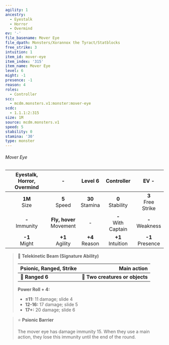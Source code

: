 ```yaml
---
agility: 1
ancestry:
  - Eyestalk
  - Horror
  - Overmind
ev: '-'
file_basename: Mover Eye
file_dpath: Monsters/Xorannox the Tyract/Statblocks
free_strike: 3
intuition: 1
item_id: mover-eye
item_index: '315'
item_name: Mover Eye
level: 6
might: -1
presence: -1
reason: 4
roles:
  - Controller
scc:
  - mcdm.monsters.v1:monster:mover-eye
scdc:
  - 1.1.1:2:315
size: 1M
source: mcdm.monsters.v1
speed: 5
stability: 0
stamina: '30'
type: monster
---
```


###### Mover Eye

| Eyestalk, Horror, Overmind |              -               |       Level 6       |       Controller        |          EV -          |
| :------------------------: | :--------------------------: | :-----------------: | :---------------------: | :--------------------: |
|      **1M**<br/> Size      |       **5**<br/> Speed       | **30**<br/> Stamina |  **0**<br/> Stability   | **3**<br/> Free Strike |
|    **-**<br/> Immunity     | **Fly, hover**<br/> Movement |          -          | **-**<br/> With Captain |  **-**<br/> Weakness   |
|     **-1**<br/> Might      |     **+1**<br/> Agility      | **+4**<br/> Reason  |  **+1**<br/> Intuition  |  **-1**<br/> Presence  |

<!-- -->
> 🏹 **Telekinetic Beam (Signature Ability)**
>
> | **Psionic, Ranged, Strike** |                 **Main action** |
> | --------------------------- | ------------------------------: |
> | **📏 Ranged 6**             | **🎯 Two creatures or objects** |
>
> **Power Roll + 4:**
>
> - **≤11:** 11 damage; slide 4
> - **12-16:** 17 damage; slide 5
> - **17+:** 20 damage; slide 6

<!-- -->
> ⭐️ **Psionic Barrier**
>
> The mover eye has damage immunity 15. When they use a main action, they lose this immunity until the end of the round.
